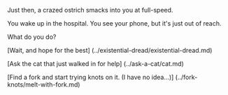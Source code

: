 Just then, a crazed ostrich smacks into you at full-speed.

You wake up in the hospital. You see your phone, but it's just out of reach.  

What do you do?

[Wait, and hope for the best] (../existential-dread/existential-dread.md)

[Ask the cat that just walked in for help] (../ask-a-cat/cat.md)

[Find a fork and start trying knots on it. (I have no idea…)] (../fork-knots/melt-with-fork.md)

